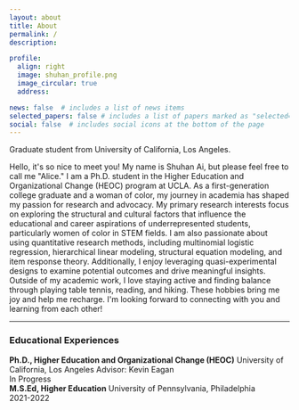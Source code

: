 ```yaml
---
layout: about
title: About
permalink: /
description: 

profile:
  align: right
  image: shuhan_profile.png
  image_circular: true
  address: 

news: false  # includes a list of news items
selected_papers: false # includes a list of papers marked as "selected={true}"
social: false  # includes social icons at the bottom of the page
---
```


Graduate student from University of California, Los Angeles.

Hello, it's so nice to meet you! My name is Shuhan Ai, but please feel free to call me "Alice." I am a Ph.D. student in the Higher Education and Organizational Change (HEOC) program at UCLA. As a first-generation college graduate and a woman of color, my journey in academia has shaped my passion for research and advocacy. My primary research interests focus on exploring the structural and cultural factors that influence the educational and career aspirations of underrepresented students, particularly women of color in STEM fields. I am also passionate about using quantitative research methods, including multinomial logistic regression, hierarchical linear modeling, structural equation modeling, and item response theory. Additionally, I enjoy leveraging quasi-experimental designs to examine potential outcomes and drive meaningful insights. Outside of my academic work, I love staying active and finding balance through playing table tennis, reading, and hiking. These hobbies bring me joy and help me recharge. I'm looking forward to connecting with you and learning from each other!

---
### Educational Experiences

<div class="educational-experiences">
  <div class="degree">
    <div>
      <strong>Ph.D., Higher Education and Organizational Change (HEOC)</strong>
      <span>University of California, Los Angeles</span>
      <span>Advisor: Kevin Eagan</span>
    </div>
    <div class="year-right">In Progress</div>
  </div>
  <div class="degree">
    <div>
      <strong>M.S.Ed, Higher Education</strong>
      <span>University of Pennsylvania, Philadelphia</span>
    </div>
    <div class="year-right">2021-2022</div>
  </div>
</div>
